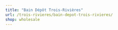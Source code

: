 ```yaml
---
title: "Bain Dépôt Trois-Rivières"
url: /trois-rivieres/bain-depot-trois-rivieres/
shop: wholesale
---
```

